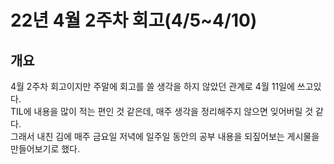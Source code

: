 # 22년 4월 2주차 회고(4/5~4/10)

## 개요

4월 2주차 회고이지만 주말에 회고를 쓸 생각을 하지 않았던 관계로 4월 11일에 쓰고있다.  
TIL에 내용을 많이 적는 편인 것 같은데, 매주 생각을 정리해주지 않으면 잊어버릴 것 같다.  
그래서 내친 김에 매주 금요일 저녁에 일주일 동안의 공부 내용을 되짚어보는 게시물을 만들어보기로 했다.